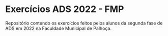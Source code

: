 # Exercícios ADS 2022 - FMP
Repositório contendo os exercícios feitos pelos alunos da segunda fase de ADS em 2022 na Faculdade Municipal de Palhoça.
